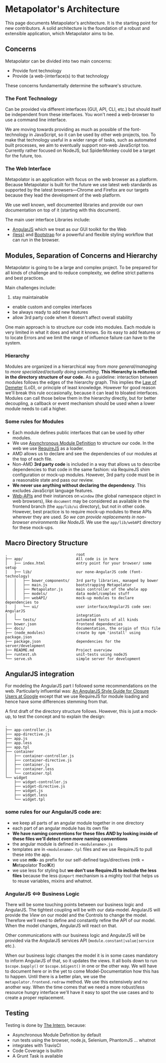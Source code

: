 Metapolator's Architecture
==========================

This page documents Metapolator's architecture. It is the starting point for new contributors. A solid architecture is the foundation of a robust and extensible application, which Metapolator aims to be.

Concerns
---------
Metapolator can be divided into two main concerns:

 * Provide font technology
 * Provide (a web-)interface(s) to that technology

These concerns fundamentally determine the software's structure.

### The Font Technology

Can be provided via different interfaces (GUI, API, CLI, etc.) but should
itself be independent from these interfaces. You won't need a web-browser
to use a command line interface.

We are moving towards providing as much as possible of the font-technology
in JavaScript, so it can be used by other web projects, too. To make that
technology useful in a wider range of tasks, such as automated built processes,
we aim to eventually support non-web JavaScript too. Currently rather
focused on NodeJS, but SpiderMonkey could be a target for the future, too.

### The Web Interface

Metapolator is an application with focus on the web browser as a platform.
Because Metapolator is built for the future we use latest web standards
as supported by the latest browsers—Chrome and Firefox are our targets
because they lead the development of the web platform.

We use well known, well documented libraries and provide our own documentation
on top of it (starting with this document).

The main user interface Libraries include:

 * [AngularJS](https://angularjs.org/) which we treat as our GUI toolkit for the
   Web
 * [{less}](https://lesscss.org) and [Bootstrap](http://getbootstrap.com/)
   for a powerful and flexible styling workflow that can run in the browser.

Modules, Separation of Concerns and Hierarchy
---------------------------------------------

Metapolator is going to be a large and complex project.
To be prepared for all kinds of challenge and to reduce complexity,
we define strict patterns and best practices.

Main challenges include:
 
 1. stay maintainable
 * enable custom and complex interfaces
 * be always ready to add new features
 * allow 3rd party code when it doesn't affect overall stability

One main approach is to structure our code into modules. Each module is very limited in what it does and what
it knows. So its easy to add features or to locate Errors and we limit the range of influence failure can have to the system.

### Hierarchy

Modules are organized in a hierarchical way from *more general/managing* 
to *more specialized/actually doing something*. **This Hierarchy is reflected
in the directory structure of our code.** As a guideline: interaction between
modules follows the edges of the hierarchy graph. This implies the
[Law of Demeter](http://en.wikipedia.org/wiki/Law_of_Demeter) (LoD), or
principle of least knowledge. However for good reason we'll break this
rule occasionally, because it can lead to bloated interfaces. Modules can call those below them in the hierarchy directly, but for better decoupling, a callback or event mechanism should be used when a lower module needs to call a higher.

### Some rules for Modules

 * Each module defines public interfaces that can be used by other modules.
 * We use [Asynchronous Module Definition](http://requirejs.org/docs/whyamd.html)
   to structure our code. In the web we use [RequireJS](http://requirejs.org) as
   a loader.
 * AMD allows us to declare and see the dependencies of our modules at
   the top of each file.
 * Non-AMD **3rd party code** is included in a way that allows us to describe
   dependencies to that code in the same fashion: via RequireJS shim
   configuration or mock-up modules. However, 3rd party code must be in a
   reasonable state and pass our review.
 * **We never use anything without
   declaring the dependency**. This excludes JavaScript language features.
 * [Web-APIs](https://developer.mozilla.org/en-US/docs/Web/API) and their
   instances on `window` (the global namespace object in web browsers),
   like `document` may be considered as available in the frontend branch
   (the `app/lib/ui` directory), but not in other code. However, best practice
   is to require mock-up modules to these APIs wherever they are used. *So
   we can provide replacements in non-browser environments like NodeJS*.
   We use the `app/lib/webAPI` directory for these mock-ups.

Macro Directory Structure
-------------------------
```
.                               root
├── app/                        All code is in here
│   ├── index.html              entry point for your browser/ some setup
│   ├── lib/                    our none-AngularJS code (font-technology)
│   │   ├── bower_components/   3rd party libraries, managed by bower
│   │   ├── main.js             bootstrapping Metapolator
│   │   ├── Metapolator.js      main controller of the whole app
│   │   ├── models/             data model/complex stuff
│   │   ├── webAPI/             mock-up modules to declare dependencies to
│   │   └── ui/                 user interface/AngularJS code see: AngularJS
│   │                           integration
│   └── tests/                  automated tests of all kinds
├── bower.json                  frontend dependencies
├── docs/                       documentation, the origin of this file
├── (node_modules)              create by npm 'install' using package.json
├── package.json                dependencies for the server/development
├── README.md                   Project overview
├── runtest.sh                  unit-tests using nodeJS
└── serve.sh                    simple server for development
```


AngularJS integration
---------------------
For modeling the AngularJS part I followed some recommendations on the web.
Particularly influential was:
[An AngularJS Style Guide for Closure Users at Google](https://google-styleguide.googlecode.com/svn/trunk/angularjs-google-style.html)
except that we use RequireJS for module loading and hence have some differences 
stemming from that.

A first draft of the directory structure follows. However, this is just
a mock-up, to test the concept and to explain the design:

```
.
├── app-controller.js
├── app-directive.js
├── app.js
├── app.less
├── app.tpl
├── container
│   ├── container-controller.js
│   ├── container-directive.js
│   ├── container.js
│   ├── container.less
│   └── container.tpl
└── widget
    ├── widget-controller.js
    ├── widget-directive.js
    ├── widget.js
    ├── widget.less
    └── widget.tpl
```
### some rules for our AngularJS code are:

* we keep all parts of an angular module together in one directory
* each part of an angular module has its own file
* **We have naming conventions for these files *AND* by looking inside of
  these files we'll detect *even more* naming conventions**
* the angular module is defined in `<modulename>.js`
* templates are in `<modulename>.tpl` files and we use RequireJS to
  pull these into the app.
* we use **mtk-** as prefix for our self-defined tags/directives
  (mtk = **M**etapolator **T**ool**K**it)
* we use less for styling but **we don't use RequireJS to include the less
  files** because the less `@import` mechanism is a mighty tool that helps
  us to reuse variables, mixins and whatnot.
  
### AngularJS <==> Business Logic
There will be some touching points between our business logic and
AngularJS. The tightest coupling will be with our data-model. AngularJS
will provide the *View* on our model and the Controls to change the model.
Therefore we'll need to define and constantly refine the API of our model.
When the model changes, AngularJS will react on that.

Other communications with our business logic and AngularJS will be provided
via the AngularJS services API (`module.constant|value|service` etc.).

When our business logic changes the model it is in some cases mandatory
to inform AngularJS of that, so it updates the views. It all boils down to
run `$scope.$apply()` or `$scope.$digest()` in one or the other way.
We will have to document here or in the yet to come Model-Documentation
how this has to happen.
Until there is a better plan, we use the `metapolator.frontend.redraw`
method. We use this extensively and no another way. When the time comes
that we need a more robust/less resource hungry interface we'll have it
easy to spot the use cases and to create a proper replacement.

Testing
-------

Testing is done by [The Intern](http://theintern.io/), because:

 * Asynchronous Module Definition by default
 * run tests using the browser, node.js, Selenium, PhantomJS … whatnot
 * integrates with TravisCI
 * Code Coverage is builtin
 * A Grunt Task is available
